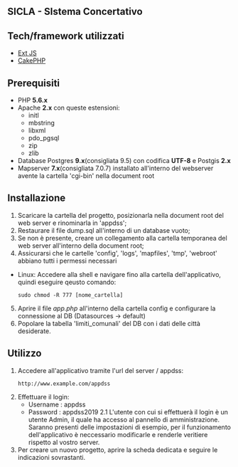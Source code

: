 ## SICLA - SIstema Concertativo
## Tech/framework utilizzati
- [Ext JS](https://www.sencha.com/products/extjs/)
- [CakePHP](https://cakephp.org/)
## Prerequisiti
- PHP **5.6.x**
- Apache **2.x** con queste estensioni:
  - initl
  - mbstring
  - libxml
  - pdo_pgsql
  - zip
  - zlib
- Database Postgres **9.x**(consigliata 9.5) con codifica **UTF-8** e Postgis **2.x**
- Mapserver **7.x**(consigliata 7.0.7) installato all'interno del webserver avente la cartella 'cgi-bin' nella document root
## Installazione
1. Scaricare la cartella del progetto, posizionarla nella document root del web server e rinominarla in 'appdss';
2. Restaurare il file dump.sql all'interno di un database vuoto;
3. Se non è presente, creare un collegamento alla cartella temporanea del web server all'interno della document root;
4. Assicurarsi che le cartelle 'config', 'logs', 'mapfiles', 'tmp', 'webroot' abbiano tutti i permessi necessari
  - Linux:
    Accedere alla shell e navigare fino alla cartella dell'applicativo, quindi eseguire qeusto comando:
    ```
    sudo chmod -R 777 [nome_cartella]
    ```
5. Aprire il file *app.php* all'interno della cartella config e configurare la connessione al DB (Datasources -> default)
6. Popolare la tabella 'limiti_comunali' del DB con i dati delle città desiderate.
## Utilizzo
1. Accedere all'applicativo tramite l'url del server / appdss:
    ```
    http://www.example.com/appdss
    ```    
2. Effettuare il login: 
   - Username : appdss
   - Password : appdss2019
   2.1 L'utente con cui si effettuerà il login è un utente Admin, il quale ha accesso al pannello di amministrazione. Saranno presenti          delle impostazioni di esempio, per il funzionamento dell'applicativo è neccessario modificarle e renderle veritiere rispetto al          vostro server.
3. Per creare un nuovo progetto, aprire la scheda dedicata e seguire le indicazioni sovrastanti.

